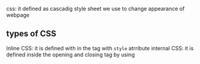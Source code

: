 css: it defined as cascadig style sheet
we use to change appearance of webpage

types of CSS
------------------
Inline CSS: it is defined with in the tag with `style` atrribute
internal CSS: it is defined inside the opening and closing <head> tag by using <style> tag along with help of classes and selectors
 
External CSS: We define these styling in the separate file later on we import it in our html source code using <link> tag
